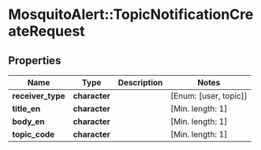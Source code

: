 # MosquitoAlert::TopicNotificationCreateRequest


## Properties
Name | Type | Description | Notes
------------ | ------------- | ------------- | -------------
**receiver_type** | **character** |  | [Enum: [user, topic]] 
**title_en** | **character** |  | [Min. length: 1] 
**body_en** | **character** |  | [Min. length: 1] 
**topic_code** | **character** |  | [Min. length: 1] 


